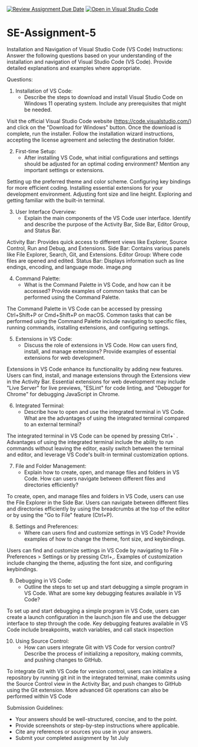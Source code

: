 [![Review Assignment Due Date](https://classroom.github.com/assets/deadline-readme-button-22041afd0340ce965d47ae6ef1cefeee28c7c493a6346c4f15d667ab976d596c.svg)](https://classroom.github.com/a/XoLGRbHq)
[![Open in Visual Studio Code](https://classroom.github.com/assets/open-in-vscode-2e0aaae1b6195c2367325f4f02e2d04e9abb55f0b24a779b69b11b9e10269abc.svg)](https://classroom.github.com/online_ide?assignment_repo_id=15309597&assignment_repo_type=AssignmentRepo)
# SE-Assignment-5
Installation and Navigation of Visual Studio Code (VS Code)
 Instructions:
Answer the following questions based on your understanding of the installation and navigation of Visual Studio Code (VS Code). Provide detailed explanations and examples where appropriate.

 Questions:

1. Installation of VS Code:
   - Describe the steps to download and install Visual Studio Code on Windows 11 operating system. Include any prerequisites that might be needed.


Visit the official Visual Studio Code website (https://code.visualstudio.com/) and click on the "Download for Windows" button.
Once the download is complete, run the installer.
Follow the installation wizard instructions, accepting the license agreement and selecting the destination folder.


2. First-time Setup:
   - After installing VS Code, what initial configurations and settings should be adjusted for an optimal coding environment? Mention any important settings or extensions.

Setting up the preferred theme and color scheme.
Configuring key bindings for more efficient coding.
Installing essential extensions for your development environment.
Adjusting font size and line height.
Exploring and getting familiar with the built-in terminal.

3. User Interface Overview:
   - Explain the main components of the VS Code user interface. Identify and describe the purpose of the Activity Bar, Side Bar, Editor Group, and Status Bar.

Activity Bar: Provides quick access to different views like Explorer, Source Control, Run and Debug, and Extensions.
Side Bar: Contains various panels like File Explorer, Search, Git, and Extensions.
Editor Group: Where code files are opened and edited.
Status Bar: Displays information such as line endings, encoding, and language mode.
image.png

4. Command Palette:
   - What is the Command Palette in VS Code, and how can it be accessed? Provide examples of common tasks that can be performed using the Command Palette.

The Command Palette in VS Code can be accessed by pressing Ctrl+Shift+P or Cmd+Shift+P on macOS. Common tasks that can be performed using the Command Palette include navigating to specific files, running commands, installing extensions, and configuring settings.

5. Extensions in VS Code:
   - Discuss the role of extensions in VS Code. How can users find, install, and manage extensions? Provide examples of essential extensions for web development.

Extensions in VS Code enhance its functionality by adding new features. Users can find, install, and manage extensions through the Extensions view in the Activity Bar. Essential extensions for web development may include "Live Server" for live previews, "ESLint" for code linting, and "Debugger for Chrome" for debugging JavaScript in Chrome.

6. Integrated Terminal:
   - Describe how to open and use the integrated terminal in VS Code. What are the advantages of using the integrated terminal compared to an external terminal?

The integrated terminal in VS Code can be opened by pressing Ctrl+` . Advantages of using the integrated terminal include the ability to run commands without leaving the editor, easily switch between the terminal and editor, and leverage VS Code's built-in terminal customization options.

7. File and Folder Management:
   - Explain how to create, open, and manage files and folders in VS Code. How can users navigate between different files and directories efficiently?

To create, open, and manage files and folders in VS Code, users can use the File Explorer in the Side Bar. Users can navigate between different files and directories efficiently by using the breadcrumbs at the top of the editor or by using the "Go to File" feature (Ctrl+P).

8. Settings and Preferences:
   - Where can users find and customize settings in VS Code? Provide examples of how to change the theme, font size, and keybindings.

Users can find and customize settings in VS Code by navigating to File > Preferences > Settings or by pressing Ctrl+,. Examples of customization include changing the theme, adjusting the font size, and configuring keybindings.

9. Debugging in VS Code:
   - Outline the steps to set up and start debugging a simple program in VS Code. What are some key debugging features available in VS Code?

To set up and start debugging a simple program in VS Code, users can create a launch configuration in the launch.json file and use the debugger interface to step through the code. Key debugging features available in VS Code include breakpoints, watch variables, and call stack inspection

10. Using Source Control:
    - How can users integrate Git with VS Code for version control? Describe the process of initializing a repository, making commits, and pushing changes to GitHub.

To integrate Git with VS Code for version control, users can initialize a repository by running git init in the integrated terminal, make commits using the Source Control view in the Activity Bar, and push changes to GitHub using the Git extension. More advanced Git operations can also be performed within VS Code

 Submission Guidelines:
- Your answers should be well-structured, concise, and to the point.
- Provide screenshots or step-by-step instructions where applicable.
- Cite any references or sources you use in your answers.
- Submit your completed assignment by 1st July 

